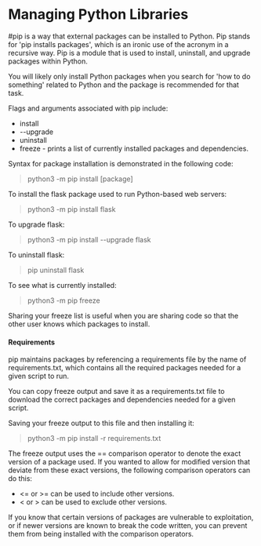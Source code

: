 # Managing Python Libraries

#pip is a way that external packages can be installed to Python. Pip stands for 'pip installs packages', which is an ironic use of the acronym in a recursive way. Pip is a module that is used to install, uninstall, and upgrade packages within Python. 

You will likely only install Python packages when you search for 'how to do something' related to Python and the package is recommended for that task. 

Flags and arguments associated with pip include:

- install
- --upgrade
- uninstall
- freeze - prints a list of currently installed packages and dependencies.

Syntax for package installation is demonstrated in the following code:

>python3 -m pip install \[package]

To install the flask package used to run Python-based web servers:

>python3 -m pip install flask

To upgrade flask:

>python3 -m pip install --upgrade flask

To uninstall flask:

>pip uninstall flask

To see what is currently installed:

>python3 -m pip freeze

Sharing your freeze list is useful when you are sharing code so that the other user knows which packages to install.

#### Requirements

pip maintains packages by referencing a requirements file by the name of requirements.txt, which contains all the required packages needed for a given script to run.

You can copy freeze output and save it as a requirements.txt file to download the correct packages and dependencies needed for a given script. 

Saving your freeze output to this file and then installing it:

>python3 -m pip install -r requirements.txt

The freeze output uses the == comparison operator to denote the exact version of a package used. If you wanted to allow for modified version that deviate from these exact versions, the following comparison operators can do this:

- <= or >= can be used to include other versions.
- < or > can be used to exclude other versions.

If you know that certain versions of packages are vulnerable to exploitation, or if newer versions are known to break the code written, you can prevent them from being installed with the comparison operators. 